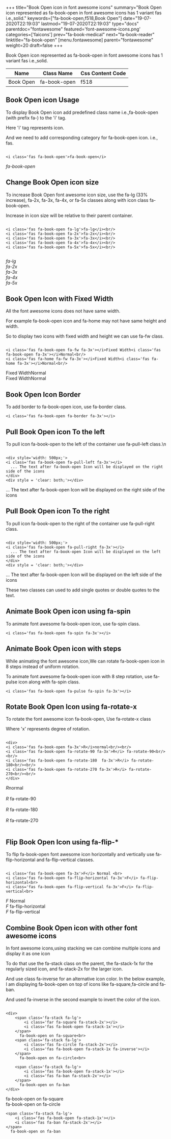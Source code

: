 +++
title="Book Open icon in font awesome icons"
summary="Book Open icon represented as fa-book-open in font awesome icons has 1 variant fas i.e.,solid."
keywords=["fa-book-open,f518,Book Open"]
date="19-07-2020T22:19:03"
lastmod="19-07-2020T22:19:03"
type="docs"
parentdoc="fontawesome"
featured='font-awesome-icons.png'
categories=['faicons']
prev="fa-book-medical"
next="fa-book-reader"
linktitle="fa-book-open"
[menu.fontawesome]
parent="fontawesome"
weight=20
draft=false
+++


Book Open icon represented as fa-book-open in font awesome icons has 1 variant fas i.e.,solid.

<div class='table-responsive'><table class='table'><thead><tr><th>Name</th><th>Class Name</th><th>Css Content Code</th></tr></thead><tbody><tr><td>Book Open</td><td>fa-book-open</td><td>f518</td></tr></tbody></table></div>



## Book Open icon Usage

To display Book Open icon add predefined class name i.e.,fa-book-open (with prefix fa-) to the 'i' tag.

Here 'i' tag represents icon.

And we need to add corresponding category for fa-book-open icon. i.e., fas.


```

<i class='fas fa-book-open'>fa-book-open</i>
```

<i class='fas fa-book-open'>fa-book-open</i>




## Change Book Open icon size
To increase Book Open font awesome icon size, use the fa-lg (33% increase), fa-2x, fa-3x, fa-4x, or fa-5x classes along with icon class fa-book-open.

Increase in icon size will be relative to their parent container. 

```

<i class='fas fa-book-open fa-lg'>fa-lg</i><br/>
<i class='fas fa-book-open fa-2x'>fa-2x</i><br/>
<i class='fas fa-book-open fa-3x'>fa-3x</i><br/>
<i class='fas fa-book-open fa-4x'>fa-4x</i><br/>
<i class='fas fa-book-open fa-5x'>fa-5x</i><br/>
            
```

<i class='fas fa-book-open fa-lg'>fa-lg</i><br/>
<i class='fas fa-book-open fa-2x'>fa-2x</i><br/>
<i class='fas fa-book-open fa-3x'>fa-3x</i><br/>
<i class='fas fa-book-open fa-4x'>fa-4x</i><br/>
<i class='fas fa-book-open fa-5x'>fa-5x</i><br/>
            



## Book Open Icon with Fixed Width 

All the font awesome icons does not have same width.

For example fa-book-open icon and fa-home may not have same height and width.

So to display two icons with fixed width and height we can use fa-fw class.


```

<i class='fas fa-book-open fa-fw fa-3x'></i>Fixed Width<i class='fas fa-book-open fa-3x'></i>Normal<br/>
<i class='fas fa-home fa-fw fa-3x'></i>Fixed Width<i class='fas fa-home fa-3x'></i>Normal<br/>
```

<i class='fas fa-book-open fa-fw fa-3x'></i>Fixed Width<i class='fas fa-book-open fa-3x'></i>Normal<br/>
<i class='fas fa-home fa-fw fa-3x'></i>Fixed Width<i class='fas fa-home fa-3x'></i>Normal<br/>



## Book Open Icon Border 

To add border to fa-book-open icon, use fa-border class.


```
<i class='fas fa-book-open fa-border fa-3x'></i>

```
<i class='fas fa-book-open fa-border fa-3x'></i>





## Pull Book Open icon To the left

To pull icon fa-book-open to the left of the container use fa-pull-left class.\n

```

<div style='width: 500px;'>
<i class='fas fa-book-open fa-pull-left fa-3x'></i>
  ... The text after fa-book-open Icon will be displayed on the right side of the icons
</div>
<div style = 'clear: both;'></div>
```

<div style='width: 500px;'>
<i class='fas fa-book-open fa-pull-left fa-3x'></i>
  ... The text after fa-book-open Icon will be displayed on the right side of the icons
</div>
<div style = 'clear: both;'></div>




## Pull Book Open icon To the right
To pull icon fa-book-open to the right of the container use fa-pull-right class.

```

<div style='width: 500px;'>
<i class='fas fa-book-open fa-pull-right fa-3x'></i>
  ... The text after fa-book-open Icon will be displayed on the left side of the icons
</div>
<div style = 'clear: both;'></div>
```

<div style='width: 500px;'>
<i class='fas fa-book-open fa-pull-right fa-3x'></i>
  ... The text after fa-book-open Icon will be displayed on the left side of the icons
</div>
<div style = 'clear: both;'></div>

These two classes can used to add single quotes or double quotes to the text.


## Animate Book Open icon using fa-spin
To animate font awesome fa-book-open icon, use fa-spin class.

```
<i class='fas fa-book-open fa-spin fa-3x'></i>
```
<i class='fas fa-book-open fa-spin fa-3x'></i>




## Animate Book Open icon with steps
While animating the font awesome icon,We can rotate fa-book-open icon in 8 steps instead of uniform rotation.

To animate font awesome fa-book-open icon with 8 step rotation, use fa-pulse icon along with fa-spin class.


```
<i class='fas fa-book-open fa-pulse fa-spin fa-3x'></i>

```
<i class='fas fa-book-open fa-pulse fa-spin fa-3x'></i>





## Rotate Book Open Icon using fa-rotate-x
To rotate the font awesome icon fa-book-open, Use fa-rotate-x class

Where 'x' represents degree of rotation.


```

<div>
<i class='fas fa-book-open fa-3x'>R</i>normal<br/><br/>
<i class='fas fa-book-open fa-rotate-90 fa-3x'>R</i> fa-rotate-90<br/><br/> 
<i class='fas fa-book-open fa-rotate-180  fa-3x'>R</i> fa-rotate-180<br/><br/> 
<i class='fas fa-book-open fa-rotate-270 fa-3x'>R</i> fa-rotate-270<br/><br/>
</div>
```

<div>
<i class='fas fa-book-open fa-3x'>R</i>normal<br/><br/>
<i class='fas fa-book-open fa-rotate-90 fa-3x'>R</i> fa-rotate-90<br/><br/> 
<i class='fas fa-book-open fa-rotate-180  fa-3x'>R</i> fa-rotate-180<br/><br/> 
<i class='fas fa-book-open fa-rotate-270 fa-3x'>R</i> fa-rotate-270<br/><br/>
</div>




## Flip Book Open Icon using fa-flip-*
To flip fa-book-open font awesome icon horizontally and vertically use fa-flip-horizontal and fa-flip-vertical classes. 

```

<i class='fas fa-book-open fa-3x'>F</i> Normal <br>
<i class='fas fa-book-open fa-flip-horizontal fa-3x'>F</i> fa-flip-horizontal<br>
<i class='fas fa-book-open fa-flip-vertical fa-3x'>F</i> fa-flip-vertical<br>
```

<i class='fas fa-book-open fa-3x'>F</i> Normal <br>
<i class='fas fa-book-open fa-flip-horizontal fa-3x'>F</i> fa-flip-horizontal<br>
<i class='fas fa-book-open fa-flip-vertical fa-3x'>F</i> fa-flip-vertical<br>




## Combine Book Open icon with other font awesome icons
In font awesome icons,using stacking we can combine multiple icons and display it as one icon 

To do that use the fa-stack class on the parent, the fa-stack-1x for the regularly sized icon, and fa-stack-2x for the larger icon.

And use class fa-inverse for an alternative icon color. 
In the below example, I am displaying fa-book-open on top of icons like fa-square,fa-circle and fa-ban.

And used fa-inverse in the second example to invert the color of the icon.

```

<div>
    <span class='fa-stack fa-lg'>
        <i class='far fa-square fa-stack-2x'></i>
        <i class='fas fa-book-open fa-stack-1x'></i>
    </span>
      fa-book-open on fa-square<br>
    <span class='fa-stack fa-lg'>
        <i class='fas fa-circle fa-stack-2x'></i>
        <i class='fas fa-book-open fa-stack-1x fa-inverse'></i>
    </span>
      fa-book-open on fa-circle<br>

    <span class='fa-stack fa-lg'>
        <i class='fas fa-book-open fa-stack-1x'></i>
        <i class='fas fa-ban fa-stack-2x'></i>
    </span>
      fa-book-open on fa-ban
</div>
```

<div>
    <span class='fa-stack fa-lg'>
        <i class='far fa-square fa-stack-2x'></i>
        <i class='fas fa-book-open fa-stack-1x'></i>
    </span>
      fa-book-open on fa-square<br>
    <span class='fa-stack fa-lg'>
        <i class='fas fa-circle fa-stack-2x'></i>
        <i class='fas fa-book-open fa-stack-1x fa-inverse'></i>
    </span>
      fa-book-open on fa-circle<br>

    <span class='fa-stack fa-lg'>
        <i class='fas fa-book-open fa-stack-1x'></i>
        <i class='fas fa-ban fa-stack-2x'></i>
    </span>
      fa-book-open on fa-ban
</div>






